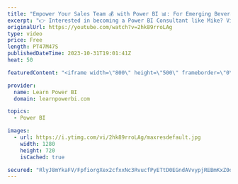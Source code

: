 ```yaml
---
title: "Empower Your Sales Team 💰 with Power BI 📊: For Emerging Beverage Brands 🍺 with Mike Kazy"
excerpt: "👉 Interested in becoming a Power BI Consultant like Mike? Visit https://www.LearnPowerBI.com/pro  👉 Connect with Mike Kazy on LinkedIn at https://www.linkedin.com/in/mike-kazy  ▶️ Get Free Access to *all* our #PowerBIConference Sessions at https://www.PowerBIConference.com/2023  Discover the art of"
originalUrl: https://youtube.com/watch?v=2hk89rroLAg
type: video
price: Free
length: PT47M47S
publishedDateTime: 2023-10-31T19:01:41Z
heat: 50

featuredContent: "<iframe width=\"800\" height=\"500\" frameborder=\"0\" src=\"https://www.youtube.com/embed/2hk89rroLAg\" allow=\"accelerometer; autoplay; encrypted-media; gyroscope; picture-in-picture\" allowfullscreen></iframe>"

provider:
  name: Learn Power BI
  domain: learnpowerbi.com

topics:
  - Power BI

images:
  - url: https://i.ytimg.com/vi/2hk89rroLAg/maxresdefault.jpg
    width: 1280
    height: 720
    isCached: true

secured: "RlyJ8mYkaFV/FpfiorgXex2cfxxNc3RvucfPyETtD0EGndAVvypjREBmKxZ0qchUY+F6teHkLwjYL+zF35bhONTQdiyGMhKAxBRZq7B3zWEl01GL2+TpzGuKVm61uOXLYL3ZfVIRDbMxmJq0z3Jpc45Ohk7tzW6UgU79ReDAmMyJkO6U1DFAkra9SOQwkO0K+8Rf+8cyNhsGZ2166hcvc6xSyhvSqqr7jwp1mBn9DuPIDDORJbj9KVaVDJsr6KmVG2urF6Eys2ZWlLgvhg8VkeA99ZxXtG6+7+Cz1aA8/ZY+/IqJBzDbhPa4ujIWIx0i/FYPBtE9hzkYEsukNeAsVhlhgJaVo011jx+wWzU7+h9iy9+s5dfE72MPC7CVxdmXs55CWY01TfMvzqIiieZB74s5Hqebn/gcjFABZ8TJPnI=;GcTeyJYBnqG/oHs7fcsDag=="
---
```


